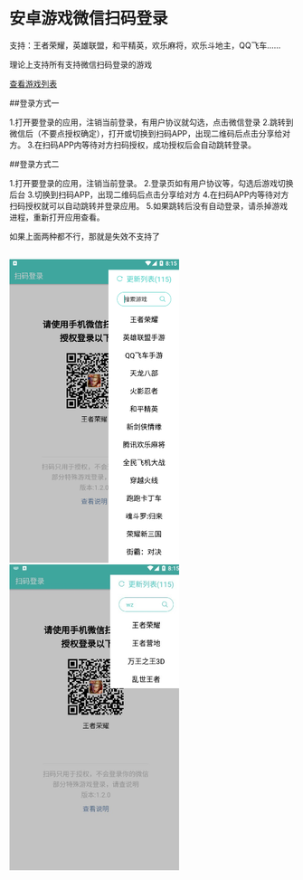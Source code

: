# 安卓游戏微信扫码登录

支持：王者荣耀，英雄联盟，和平精英，欢乐麻将，欢乐斗地主，QQ飞车……

理论上支持所有支持微信扫码登录的游戏

[查看游戏列表](/games/gameList2.json?raw=true)

##登录方式一

1.打开要登录的应用，注销当前登录，有用户协议就勾选，点击微信登录
2.跳转到微信后（不要点授权确定），打开或切换到扫码APP，出现二维码后点击分享给对方。
3.在扫码APP内等待对方扫码授权，成功授权后会自动跳转登录。

##登录方式二

1.打开要登录的应用，注销当前登录。
2.登录页如有用户协议等，勾选后游戏切换后台
3.切换到扫码APP，出现二维码后点击分享给对方
4.在扫码APP内等待对方扫码授权就可以自动跳转并登录应用。
5.如果跳转后没有自动登录，请杀掉游戏进程，重新打开应用查看。

如果上面两种都不行，那就是失效不支持了

<br>
<div style="float: left">
<img src="/screenshot/Screenshot1.jpeg?raw=true" width="300">
<img src="/screenshot/Screenshot2.jpeg?raw=true" width="300">
</div>
